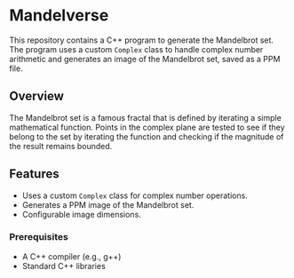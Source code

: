 # Mandelverse

This repository contains a C++ program to generate the Mandelbrot set. The program uses a custom `Complex` class to handle complex number arithmetic and generates an image of the Mandelbrot set, saved as a PPM file.

## Overview

The Mandelbrot set is a famous fractal that is defined by iterating a simple mathematical function. Points in the complex plane are tested to see if they belong to the set by iterating the function and checking if the magnitude of the result remains bounded.

## Features

- Uses a custom `Complex` class for complex number operations.
- Generates a PPM image of the Mandelbrot set.
- Configurable image dimensions.


### Prerequisites

- A C++ compiler (e.g., g++)
- Standard C++ libraries


